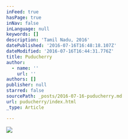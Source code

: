 ```yaml
---
inFeed: true
hasPage: true
inNav: false
inLanguage: null
keywords: []
description: 'Tamil Nadu, 2016'
datePublished: '2016-07-16T16:48:18.107Z'
dateModified: '2016-07-16T16:44:31.776Z'
title: Puducherry
author:
  - name: ''
    url: ''
authors: []
publisher: null
starred: false
sourcePath: _posts/2016-07-16-puducherry.md
url: puducherry/index.html
_type: Article

---
```

![](https://the-grid-user-content.s3-us-west-2.amazonaws.com/a2f43a88-3d27-4d50-9de9-d4421e506d23.jpg)